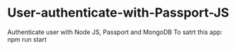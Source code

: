 # User-authenticate-with-Passport-JS
Authenticate user with Node JS, Passport and MongoDB 
To satrt this app: 
npm run start

